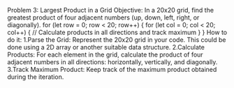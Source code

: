 Problem 3: Largest Product in a Grid
Objective: In a 20x20 grid, find the greatest product of four adjacent numbers (up, down, left, right, or 
diagonally).
for (let row = 0; row < 20; row++) {
 for (let col = 0; col < 20; col++) {
 // Calculate products in all directions and track maximum
 }
}
How to do it:
1.Parse the Grid: Represent the 20x20 grid in your code. This could be done using a 2D array or 
another suitable data structure.
2.Calculate Products: For each element in the grid, calculate the product of four adjacent numbers 
in all directions: horizontally, vertically, and diagonally.
3.Track Maximum Product: Keep track of the maximum product obtained during the iteration.
